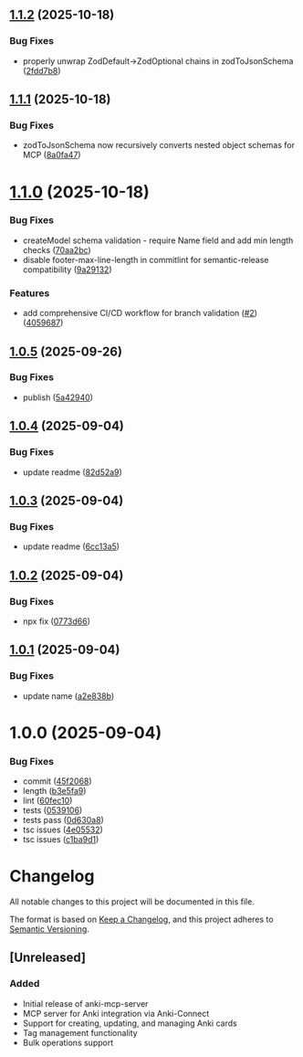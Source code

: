 ## [1.1.2](https://github.com/briansunter/mankey/compare/v1.1.1...v1.1.2) (2025-10-18)


### Bug Fixes

* properly unwrap ZodDefault→ZodOptional chains in zodToJsonSchema ([2fdd7b8](https://github.com/briansunter/mankey/commit/2fdd7b82a4e45c0195071761b55dabc82e897107))

## [1.1.1](https://github.com/briansunter/mankey/compare/v1.1.0...v1.1.1) (2025-10-18)


### Bug Fixes

* zodToJsonSchema now recursively converts nested object schemas for MCP ([8a0fa47](https://github.com/briansunter/mankey/commit/8a0fa47f0fe1b741f841cae8f6e4bd169393574a))

# [1.1.0](https://github.com/briansunter/mankey/compare/v1.0.5...v1.1.0) (2025-10-18)


### Bug Fixes

* createModel schema validation - require Name field and add min length checks ([70aa2bc](https://github.com/briansunter/mankey/commit/70aa2bc234c47ddcc595c6a184e758fb1446d700))
* disable footer-max-line-length in commitlint for semantic-release compatibility ([9a29132](https://github.com/briansunter/mankey/commit/9a29132facf8bde94def668af7800496119df686))


### Features

* add comprehensive CI/CD workflow for branch validation ([#2](https://github.com/briansunter/mankey/issues/2)) ([4059687](https://github.com/briansunter/mankey/commit/40596873b5159e25f8df79bc7579921ee82d398b))

## [1.0.5](https://github.com/briansunter/mankey/compare/v1.0.4...v1.0.5) (2025-09-26)


### Bug Fixes

* publish ([5a42940](https://github.com/briansunter/mankey/commit/5a429402a43333575fffbbe0267ceb4a30308738))

## [1.0.4](https://github.com/briansunter/mankey/compare/v1.0.3...v1.0.4) (2025-09-04)


### Bug Fixes

* update readme ([82d52a9](https://github.com/briansunter/mankey/commit/82d52a9ffa931f9809212e9dba1f3b0612eb262b))

## [1.0.3](https://github.com/briansunter/mankey/compare/v1.0.2...v1.0.3) (2025-09-04)


### Bug Fixes

* update readme ([6cc13a5](https://github.com/briansunter/mankey/commit/6cc13a56d6fd19d97223d855e5eabe110832ca97))

## [1.0.2](https://github.com/briansunter/mankey/compare/v1.0.1...v1.0.2) (2025-09-04)


### Bug Fixes

* npx fix ([0773d66](https://github.com/briansunter/mankey/commit/0773d66e8966bd511d629bf72f7c6b303559d3bd))

## [1.0.1](https://github.com/briansunter/mankey/compare/v1.0.0...v1.0.1) (2025-09-04)


### Bug Fixes

* update name ([a2e838b](https://github.com/briansunter/mankey/commit/a2e838be27a15c0d0f00e98d37c92b090e15682b))

# 1.0.0 (2025-09-04)


### Bug Fixes

* commit ([45f2068](https://github.com/briansunter/mankey/commit/45f206835ca1a07f590e55086c32203148eb394c))
* length ([b3e5fa9](https://github.com/briansunter/mankey/commit/b3e5fa947e4f80e9b3991e58b1f98c9b6e817360))
* lint ([60fec10](https://github.com/briansunter/mankey/commit/60fec1028708f9e19e02190046e87227e8c40925))
* tests ([0539106](https://github.com/briansunter/mankey/commit/0539106bddba1a687ae75baa793f62ea87d7e837))
* tests pass ([0d630a8](https://github.com/briansunter/mankey/commit/0d630a8d2a1c501a678173f3b0b37cfc200e77a3))
* tsc issues ([4e05532](https://github.com/briansunter/mankey/commit/4e055322a91ebc615b81b5898a5b2820c5e30651))
* tsc issues ([c1ba9d1](https://github.com/briansunter/mankey/commit/c1ba9d1d26ead85d0bcb08e36f27893b50d9204e))

# Changelog

All notable changes to this project will be documented in this file.

The format is based on [Keep a Changelog](https://keepachangelog.com/en/1.0.0/),
and this project adheres to [Semantic Versioning](https://semver.org/spec/v2.0.0.html).

## [Unreleased]

### Added
- Initial release of anki-mcp-server
- MCP server for Anki integration via Anki-Connect
- Support for creating, updating, and managing Anki cards
- Tag management functionality
- Bulk operations support
